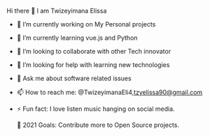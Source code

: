 Hi there 👋 I am Twizeyimana Elissa
- 🔭 I’m currently working on My Personal projects
- 🌱 I’m currently learning vue.js and Python
- 👯 I’m looking to collaborate with other Tech innovator
- 🤔 I’m looking for help with learning new technologies
- 💬 Ask me about  software related issues
- 📫 How to reach me: @TwizeyimanaEli4,tzyelissa90@gmail.com
- ⚡ Fun fact: I love listen music hanging on social media.

   🥅 2021 Goals: Contribute more to Open Source projects.
